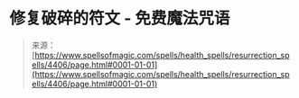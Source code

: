<!--yml

category: 未分类

date: 2024-06-12 18:38:07

-->

# 修复破碎的符文 - 免费魔法咒语

> 来源：[https://www.spellsofmagic.com/spells/health_spells/resurrection_spells/4406/page.html#0001-01-01](https://www.spellsofmagic.com/spells/health_spells/resurrection_spells/4406/page.html#0001-01-01)
